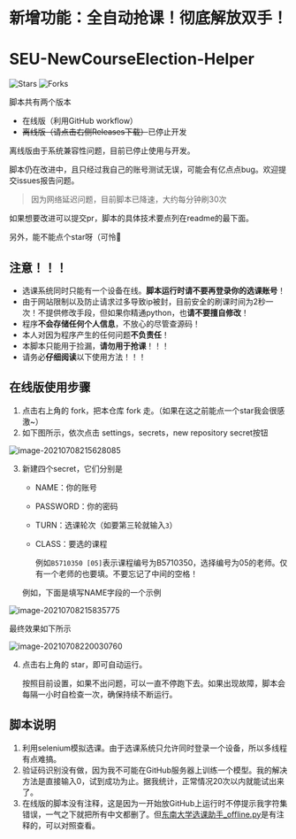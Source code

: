 # 新增功能：全自动抢课！彻底解放双手！

# SEU-NewCourseElection-Helper

![Stars](https://img.shields.io/github/stars/wcy-dt/SEU-NewCourseElection-Helper.svg)
![Forks](https://img.shields.io/github/forks/wcy-dt/SEU-NewCourseElection-Helper.svg)

脚本共有两个版本

- 在线版（利用GitHub workflow）
- ~~离线版（请点击右侧Releases下载）~~已停止开发

离线版由于系统兼容性问题，目前已停止使用与开发。

脚本仍在改进中，且只经过我自己的账号测试无误，可能会有亿点点bug。欢迎提交issues报告问题。

> 因为网络延迟问题，目前脚本已降速，大约每分钟刷30次

如果想要改进可以提交pr，脚本的具体技术要点列在readme的最下面。

另外，能不能点个star呀（可怜🥺

## 注意！！！

- 选课系统同时只能有一个设备在线。**脚本运行时请不要再登录你的选课账号**！
- 由于网站限制以及防止请求过多导致ip被封，目前安全的刷课时间为2秒一次！不提供修改手段，但如果你精通python，也**请不要擅自修改**！
- 程序**不会存储任何个人信息**，不放心的尽管查源码！
- 本人对因为程序产生的任何问题**不负责任**！
- 本脚本只能用于捡漏，**请勿用于抢课**！！！
- 请务必**仔细阅读**以下使用方法！！！

## 在线版使用步骤

1. 点击右上角的 fork，把本仓库 fork 走。（如果在这之前能点一个star我会很感激~）
2. 如下图所示，依次点击 settings，secrets，new repository secret按钮

![image-20210708215628085](pic/image-20210708215628085.png)

3. 新建四个secret，它们分别是

   - NAME：你的账号

   - PASSWORD：你的密码

   - TURN：选课轮次（如要第三轮就输入`3`）

   - CLASS：要选的课程

     例如`B5710350 [05]`表示课程编号为B5710350，选择编号为05的老师。仅有一个老师的也要填。不要忘记了中间的空格！

   例如，下面是填写NAME字段的一个示例

![image-20210708215835775](pic/image-20210708215835775.png)

最终效果如下所示

![image-20210708220030760](pic/image-20210708220030760.png)

4. 点击右上角的 star，即可自动运行。

   按照目前设置，如果不出问题，可以一直不停跑下去。如果出现故障，脚本会每隔一小时自检查一次，确保持续不断运行。

## 脚本说明

1. 利用selenium模拟选课。由于选课系统只允许同时登录一个设备，所以多线程有点难搞。
2. 验证码识别没有做，因为我不可能在GitHub服务器上训练一个模型。我的解决方法是直接输入0，试到成功为止。据我统计，正常情况20次以内就能试出来了。
3. 在线版的脚本没有注释，这是因为一开始放GitHub上运行时不停提示我字符集错误，一气之下就把所有中文都删了。但[东南大学选课助手_offline.py](https://github.com/Auroragys/SEU-NewCourseElection-Helper/blob/main/东南大学选课助手_offline.py)是有注释的，可以对照查看。
